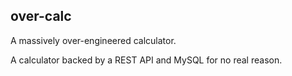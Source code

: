 ## over-calc

A massively over-engineered calculator.

A calculator backed by a REST API and MySQL for no real reason.
